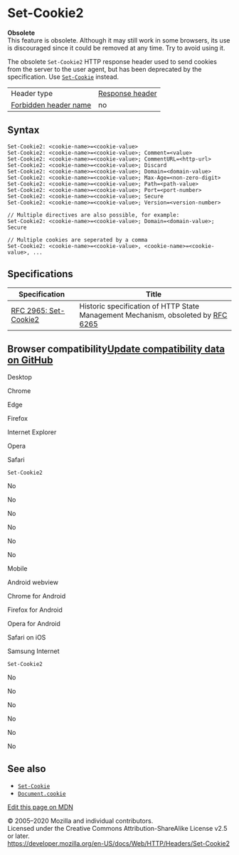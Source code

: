 Set-Cookie2
===========

**Obsolete**  
This feature is obsolete. Although it may still work in some browsers, its use is discouraged since it could be removed at any time. Try to avoid using it.

The obsolete `Set-Cookie2` HTTP response header used to send cookies from the server to the user agent, but has been deprecated by the specification. Use [`Set-Cookie`](set-cookie) instead.

<table><tbody><tr class="odd"><td>Header type</td><td><a href="https://developer.mozilla.org/en-US/docs/Glossary/Response_header">Response header</a></td></tr><tr class="even"><td><a href="https://developer.mozilla.org/en-US/docs/Glossary/Forbidden_header_name">Forbidden header name</a></td><td>no</td></tr></tbody></table>

Syntax
------

    Set-Cookie2: <cookie-name>=<cookie-value> 
    Set-Cookie2: <cookie-name>=<cookie-value>; Comment=<value>
    Set-Cookie2: <cookie-name>=<cookie-value>; CommentURL=<http-url>
    Set-Cookie2: <cookie-name>=<cookie-value>; Discard
    Set-Cookie2: <cookie-name>=<cookie-value>; Domain=<domain-value>
    Set-Cookie2: <cookie-name>=<cookie-value>; Max-Age=<non-zero-digit>
    Set-Cookie2: <cookie-name>=<cookie-value>; Path=<path-value>
    Set-Cookie2: <cookie-name>=<cookie-value>; Port=<port-number>
    Set-Cookie2: <cookie-name>=<cookie-value>; Secure
    Set-Cookie2: <cookie-name>=<cookie-value>; Version=<version-number>

    // Multiple directives are also possible, for example:
    Set-Cookie2: <cookie-name>=<cookie-value>; Domain=<domain-value>; Secure

    // Multiple cookies are seperated by a comma
    Set-Cookie2: <cookie-name>=<cookie-value>, <cookie-name>=<cookie-value>, ...

Specifications
--------------

<table><thead><tr class="header"><th>Specification</th><th>Title</th></tr></thead><tbody><tr class="odd"><td><a href="https://tools.ietf.org/html/rfc2965">RFC 2965: Set-Cookie2</a></td><td>Historic specification of HTTP State Management Mechanism, obsoleted by <a href="https://tools.ietf.org/html/rfc6265">RFC 6265</a></td></tr></tbody></table>

Browser compatibility<a href="https://github.com/mdn/browser-compat-data" class="bc-github-link">Update compatibility data on GitHub</a>
----------------------------------------------------------------------------------------------------------------------------------------

Desktop

<span class="bc-head-txt-label bc-head-icon-chrome">Chrome</span>

<span class="bc-head-txt-label bc-head-icon-edge">Edge</span>

<span class="bc-head-txt-label bc-head-icon-firefox">Firefox</span>

<span class="bc-head-txt-label bc-head-icon-ie">Internet Explorer</span>

<span class="bc-head-txt-label bc-head-icon-opera">Opera</span>

<span class="bc-head-txt-label bc-head-icon-safari">Safari</span>

`Set-Cookie2`

No

No

No

No

No

No

Mobile

<span class="bc-head-txt-label bc-head-icon-webview_android">Android webview</span>

<span class="bc-head-txt-label bc-head-icon-chrome_android">Chrome for Android</span>

<span class="bc-head-txt-label bc-head-icon-firefox_android">Firefox for Android</span>

<span class="bc-head-txt-label bc-head-icon-opera_android">Opera for Android</span>

<span class="bc-head-txt-label bc-head-icon-safari_ios">Safari on iOS</span>

<span class="bc-head-txt-label bc-head-icon-samsunginternet_android">Samsung Internet</span>

`Set-Cookie2`

No

No

No

No

No

No

See also
--------

-   [`Set-Cookie`](set-cookie)
-   [`Document.cookie`](https://developer.mozilla.org/en-US/docs/Web/API/Document/cookie)

<a href="https://developer.mozilla.org/en-US/docs/Web/HTTP/Headers/Set-Cookie2$edit" class="_attribution-link">Edit this page on MDN</a>

© 2005–2020 Mozilla and individual contributors.  
Licensed under the Creative Commons Attribution-ShareAlike License v2.5 or later.  
<a href="https://developer.mozilla.org/en-US/docs/Web/HTTP/Headers/Set-Cookie2" class="_attribution-link">https://developer.mozilla.org/en-US/docs/Web/HTTP/Headers/Set-Cookie2</a>
